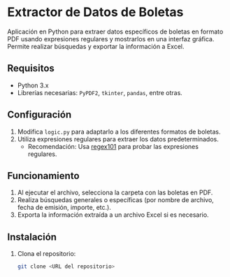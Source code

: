 # Extractor de Datos de Boletas

Aplicación en Python para extraer datos específicos de boletas en formato PDF usando expresiones regulares y mostrarlos en una interfaz gráfica. Permite realizar búsquedas y exportar la información a Excel.

## Requisitos

- Python 3.x
- Librerías necesarias: `PyPDF2`, `tkinter`, `pandas`, entre otras.

## Configuración

1. Modifica `logic.py` para adaptarlo a los diferentes formatos de boletas.
2. Utiliza expresiones regulares para extraer los datos predeterminados.
   - Recomendación: Usa [regex101](https://regex101.com/) para probar las expresiones regulares.

## Funcionamiento

1. Al ejecutar el archivo, selecciona la carpeta con las boletas en PDF.
2. Realiza búsquedas generales o específicas (por nombre de archivo, fecha de emisión, importe, etc.).
3. Exporta la información extraída a un archivo Excel si es necesario.

## Instalación

1. Clona el repositorio:
   ```bash
   git clone <URL del repositorio>
